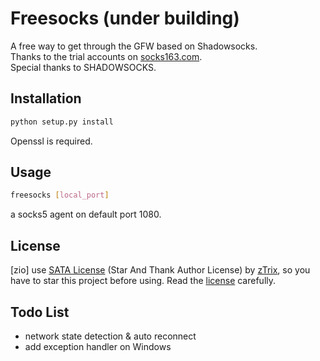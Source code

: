 # Freesocks (under building)

A free way to get through the GFW based on Shadowsocks.<br>
Thanks to the trial accounts on [socks163.com](http://www.socks163.com/).<br>
Special thanks to SHADOWSOCKS.

## Installation
```bash
python setup.py install
```
Openssl is required.

## Usage
```bash
freesocks [local_port]
```
a socks5 agent on default port 1080.

## License

[zio] use [SATA License](LICENSE.txt) (Star And Thank Author License) by [zTrix](https://github.com/zTrix), so you have to star this project before using. Read the [license](LICENSE.txt) carefully.

## Todo List
* network state detection & auto reconnect
* add exception handler on Windows


